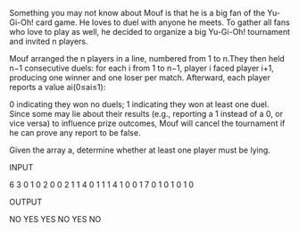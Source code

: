 Something you may not know about Mouf is that he is a big fan of the Yu-Gi-Oh! card game. He loves to duel with anyone he meets. To gather all fans who love to play as well, he decided to organize a big Yu-Gi-Oh! tournament and invited n
 players.

Mouf arranged the n players in a line, numbered from 1 to n.They then held n−1 consecutive duels: for each i from 1 to n−1, player i faced player i+1, producing one winner and one loser per match. Afterward, each player reports a value ai(0≤ai≤1):

0 indicating they won no duels;
1 indicating they won at least one duel.
Since some may lie about their results (e.g., reporting a 1 instead of a 0, or vice versa) to influence prize outcomes, Mouf will cancel the tournament if he can prove any report to be false.

Given the array a, determine whether at least one player must be lying.


INPUT

6
3
0 1 0
2
0 0
2
1 1
4
0 1 1 1
4
1 0 0 1
7
0 1 0 1 0 1 0


OUTPUT

NO
YES
YES
NO
YES
NO